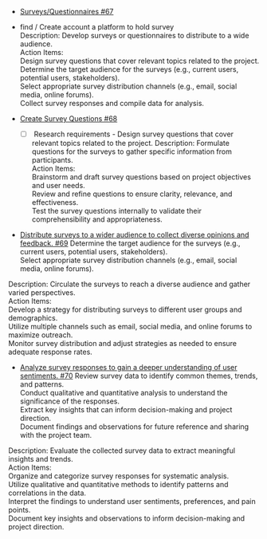 -   [Surveys/Questionnaires #67](https://github.com/byui-cse397/2024WinCSE490PCP/issues/67)
-   find / Create account a platform to hold survey\
Description: Develop surveys or questionnaires to distribute to a wide audience.\
Action Items:\
Design survey questions that cover relevant topics related to the project.\
Determine the target audience for the surveys (e.g., current users, potential users, stakeholders).\
Select appropriate survey distribution channels (e.g., email, social media, online forums).\
Collect survey responses and compile data for analysis.



-   [Create Survey Questions #68](https://github.com/byui-cse397/2024WinCSE490PCP/issues/68)
    -   [ ]  Research requirements - Design survey questions that cover relevant topics related to the project.
             Description: Formulate questions for the surveys to gather specific information from participants.\
Action Items:\
Brainstorm and draft survey questions based on project objectives and user needs.\
Review and refine questions to ensure clarity, relevance, and effectiveness.\
Test the survey questions internally to validate their comprehensibility and appropriateness.

-   [Distribute surveys to a wider audience to collect diverse opinions and feedback. #69](https://github.com/byui-cse397/2024WinCSE490PCP/issues/69)
Determine the target audience for the surveys (e.g., current users, potential users, stakeholders).\
Select appropriate survey distribution channels (e.g., email, social media, online forums).

Description: Circulate the surveys to reach a diverse audience and gather varied perspectives.\
Action Items:\
Develop a strategy for distributing surveys to different user groups and demographics.\
Utilize multiple channels such as email, social media, and online forums to maximize outreach.\
Monitor survey distribution and adjust strategies as needed to ensure adequate response rates.

-   [Analyze survey responses to gain a deeper understanding of user sentiments. #70](https://github.com/byui-cse397/2024WinCSE490PCP/issues/70)
Review survey data to identify common themes, trends, and patterns.\
Conduct qualitative and quantitative analysis to understand the significance of the responses.\
Extract key insights that can inform decision-making and project direction.\
Document findings and observations for future reference and sharing with the project team.

Description: Evaluate the collected survey data to extract meaningful insights and trends.\
Action Items:\
Organize and categorize survey responses for systematic analysis.\
Utilize qualitative and quantitative methods to identify patterns and correlations in the data.\
Interpret the findings to understand user sentiments, preferences, and pain points.\
Document key insights and observations to inform decision-making and project direction.
